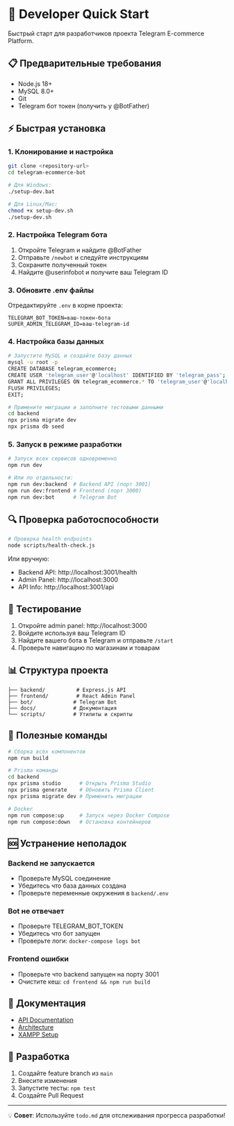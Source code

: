 # 🚀 Developer Quick Start

Быстрый старт для разработчиков проекта Telegram E-commerce Platform.

## 📋 Предварительные требования

- Node.js 18+
- MySQL 8.0+
- Git
- Telegram бот токен (получить у @BotFather)

## ⚡ Быстрая установка

### 1. Клонирование и настройка

```bash
git clone <repository-url>
cd telegram-ecommerce-bot

# Для Windows:
./setup-dev.bat

# Для Linux/Mac:
chmod +x setup-dev.sh
./setup-dev.sh
```

### 2. Настройка Telegram бота

1. Откройте Telegram и найдите @BotFather
2. Отправьте `/newbot` и следуйте инструкциям
3. Сохраните полученный токен
4. Найдите @userinfobot и получите ваш Telegram ID

### 3. Обновите .env файлы

Отредактируйте `.env` в корне проекта:
```env
TELEGRAM_BOT_TOKEN=ваш-токен-бота
SUPER_ADMIN_TELEGRAM_ID=ваш-telegram-id
```

### 4. Настройка базы данных

```bash
# Запустите MySQL и создайте базу данных
mysql -u root -p
CREATE DATABASE telegram_ecommerce;
CREATE USER 'telegram_user'@'localhost' IDENTIFIED BY 'telegram_pass';
GRANT ALL PRIVILEGES ON telegram_ecommerce.* TO 'telegram_user'@'localhost';
FLUSH PRIVILEGES;
EXIT;

# Примените миграции и заполните тестовыми данными
cd backend
npx prisma migrate dev
npx prisma db seed
```

### 5. Запуск в режиме разработки

```bash
# Запуск всех сервисов одновременно
npm run dev

# Или по отдельности:
npm run dev:backend  # Backend API (порт 3001)
npm run dev:frontend # Frontend (порт 3000)
npm run dev:bot      # Telegram Bot
```

## 🔍 Проверка работоспособности

```bash
# Проверка health endpoints
node scripts/health-check.js
```

Или вручную:
- Backend API: http://localhost:3001/health
- Admin Panel: http://localhost:3000
- API Info: http://localhost:3001/api

## 🧪 Тестирование

1. Откройте admin panel: http://localhost:3000
2. Войдите используя ваш Telegram ID
3. Найдите вашего бота в Telegram и отправьте `/start`
4. Проверьте навигацию по магазинам и товарам

## 📊 Структура проекта

```
├── backend/          # Express.js API
├── frontend/         # React Admin Panel
├── bot/             # Telegram Bot
├── docs/            # Документация
└── scripts/         # Утилиты и скрипты
```

## 🔧 Полезные команды

```bash
# Сборка всех компонентов
npm run build

# Prisma команды
cd backend
npx prisma studio      # Открыть Prisma Studio
npx prisma generate    # Обновить Prisma Client
npx prisma migrate dev # Применить миграции

# Docker
npm run compose:up     # Запуск через Docker Compose
npm run compose:down   # Остановка контейнеров
```

## 🆘 Устранение неполадок

### Backend не запускается
- Проверьте MySQL соединение
- Убедитесь что база данных создана
- Проверьте переменные окружения в `backend/.env`

### Bot не отвечает
- Проверьте TELEGRAM_BOT_TOKEN
- Убедитесь что бот запущен
- Проверьте логи: `docker-compose logs bot`

### Frontend ошибки
- Проверьте что backend запущен на порту 3001
- Очистите кеш: `cd frontend && npm run build`

## 📝 Документация

- [API Documentation](./README.md)
- [Architecture](./docs/architecture-cms.md)
- [XAMPP Setup](./XAMPP_SETUP.md)

## 🤝 Разработка

1. Создайте feature branch из `main`
2. Внесите изменения
3. Запустите тесты: `npm test`
4. Создайте Pull Request

---

💡 **Совет**: Используйте `todo.md` для отслеживания прогресса разработки!
